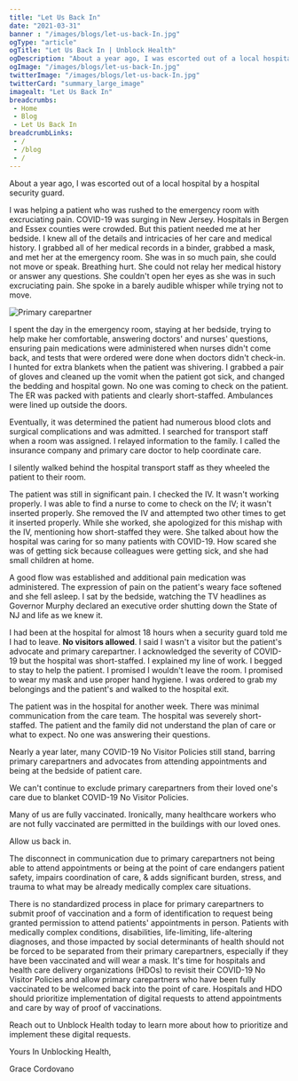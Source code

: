 ```yaml
--- 
title: "Let Us Back In"
date: "2021-03-31"
banner : "/images/blogs/let-us-back-In.jpg"
ogType: "article"
ogTitle: "Let Us Back In | Unblock Health"
ogDescription: "About a year ago, I was escorted out of a local hospital by a hospital security guard."
ogImage: "/images/blogs/let-us-back-In.jpg"
twitterImage: "/images/blogs/let-us-back-In.jpg"
twitterCard: "summary_large_image"
imagealt: "Let Us Back In"
breadcrumbs:
 - Home
 - Blog
 - Let Us Back In
breadcrumbLinks:
 - / 
 - /blog
 - / 
---
```


About a year ago, I was escorted out of a local hospital by a hospital security guard. 

I was helping a patient who was rushed to the emergency room with excruciating pain. COVID-19 was surging in New Jersey. Hospitals in Bergen and Essex counties were crowded. But this patient needed me at her bedside. I knew all of the details and intricacies of her care and medical history. I grabbed all of her medical records in a binder, grabbed a mask, and met her at the emergency room. She was in so much pain, she could not move or speak. Breathing hurt. She could not relay her medical history or answer any questions. She couldn't open her eyes as she was in such excruciating pain. She spoke in a barely audible whisper while trying not to move.


![Primary carepartner](/images/blogs/let-me-in-tweet.jpg)

I spent the day in the emergency room, staying at her bedside, trying to help make her comfortable, answering doctors' and nurses' questions, ensuring pain medications were administered when nurses didn't come back, and tests that were ordered were done when doctors didn't check-in. I hunted for extra blankets when the patient was shivering. I grabbed a pair of gloves and cleaned up the vomit when the patient got sick, and changed the bedding and hospital gown. No one was coming to check on the patient. The ER was packed with patients and clearly short-staffed. Ambulances were lined up outside the doors. 

Eventually, it was determined the patient had numerous blood clots and surgical complications and was admitted. I searched for transport staff when a room was assigned. I relayed information to the family. I called the insurance company and primary care doctor to help coordinate care.

I silently walked behind the hospital transport staff as they wheeled the patient to their room.

The patient was still in significant pain. I checked the IV. It wasn't working properly. I was able to find a nurse to come to check on the IV; it wasn't inserted properly. She removed the IV and attempted two other times to get it inserted properly. While she worked, she apologized for this mishap with the IV, mentioning how short-staffed they were. She talked about how the hospital was caring for so many patients with COVID-19. How scared she was of getting sick because colleagues were getting sick, and she had small children at home.

A good flow was established and additional pain medication was administered. The expression of pain on the patient's weary face softened and she fell asleep. I sat by the bedside, watching the TV headlines as Governor Murphy declared an executive order shutting down the State of NJ and life as we knew it.

I had been at the hospital for almost 18 hours when a security guard told me I had to leave. **No visitors allowed**. I said I wasn't a visitor but the patient's advocate and primary carepartner. I acknowledged the severity of COVID-19 but the hospital was short-staffed. I explained my line of work. I begged to stay to help the patient. I promised I wouldn't leave the room. I promised to wear my mask and use proper hand hygiene. I was ordered to grab my belongings and the patient's and walked to the hospital exit.

The patient was in the hospital for another week. There was minimal communication from the care team. The hospital was severely short-staffed. The patient and the family did not understand the plan of care or what to expect. No one was answering their questions. 

Nearly a year later, many COVID-19 No Visitor Policies still stand, barring primary carepartners and advocates from attending appointments and being at the bedside of patient care.

We can't continue to exclude primary carepartners from their loved one's care due to blanket COVID-19  No Visitor Policies. 

Many of us are fully vaccinated. Ironically, many healthcare workers who are not fully vaccinated are permitted in the buildings with our loved ones. 

Allow us back in. 

The disconnect in communication due to primary carepartners not being able to attend appointments or being at the point of care endangers patient safety, impairs coordination of care, & adds significant burden, stress, and trauma to what may be already medically complex care situations.

There is no standardized process in place for primary carepartners to submit proof of vaccination and a form of identification to request being granted permission to attend patients' appointments in person. Patients with medically complex conditions, disabilities, life-limiting, life-altering diagnoses, and those impacted by social determinants of health should not be forced to be separated from their primary carepartners, especially if they have been vaccinated and will wear a mask. It's time for hospitals and health care delivery organizations (HDOs) to revisit their COVID-19 No Visitor Policies and allow primary carepartners who have been fully vaccinated to be welcomed back into the point of care. Hospitals and HDO should prioritize implementation of digital requests to attend appointments and care by way of proof of vaccinations.

Reach out to Unblock Health today to learn more about how to prioritize and implement these digital requests.



Yours In Unblocking Health,

Grace Cordovano